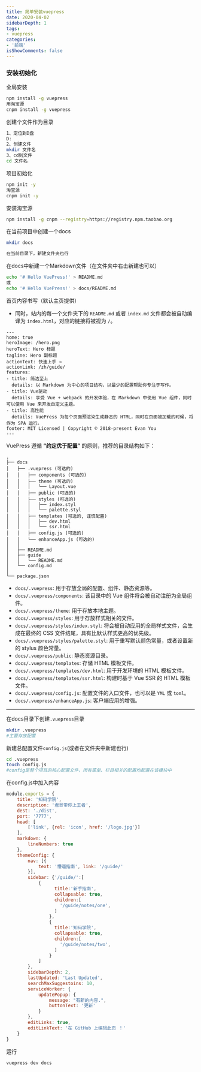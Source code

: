 ```yaml
---
title: 简单安装vuepress
date: 2020-04-02
sidebarDepth: 1
tags:
- vuepress
categories:
- '前端'
isShowComments: false
---
```

### 安装初始化

全局安装

~~~bash
npm install -g vuepress
用淘宝源
cnpm install -g vuepress
~~~

创建个文件作为目录

~~~bash
1、定位到D盘
D:
2、创建文件
mkdir 文件名
3、cd到文件
cd 文件名
~~~

项目初始化

~~~bash
npm init -y
淘宝源
cnpm init -y
~~~

安装淘宝源

~~~bash
npm install -g cnpm --registry=https://registry.npm.taobao.org
~~~

在当前项目中创建一个docs

~~~bash
mkdir docs

在当前目录下，新建文件夹也行
~~~

在docs中新建一个Markdown文件（在文件夹中右击新建也可以）

~~~bash
echo '# Hello VuePress!' > README.md
或
echo '# Hello VuePress!' > docs/README.md
~~~

首页内容书写（默认主页提供）

- 同时，站内的每一个文件夹下的 `README.md` 或者 `index.md` 文件都会被自动编译为 `index.html`，对应的链接将被视为 `/`。

~~~
---
home: true
heroImage: /hero.png
heroText: Hero 标题
tagline: Hero 副标题
actionText: 快速上手 →
actionLink: /zh/guide/
features:
- title: 简洁至上
  details: 以 Markdown 为中心的项目结构，以最少的配置帮助你专注于写作。
- title: Vue驱动
  details: 享受 Vue + webpack 的开发体验，在 Markdown 中使用 Vue 组件，同时可以使用 Vue 来开发自定义主题。
- title: 高性能
  details: VuePress 为每个页面预渲染生成静态的 HTML，同时在页面被加载的时候，将作为 SPA 运行。
footer: MIT Licensed | Copyright © 2018-present Evan You
---
~~~

VuePress 遵循 **“约定优于配置”** 的原则，推荐的目录结构如下：

```
.
├── docs
│   ├── .vuepress (可选的)
│   │   ├── components (可选的)
│   │   ├── theme (可选的)
│   │   │   └── Layout.vue
│   │   ├── public (可选的)
│   │   ├── styles (可选的)
│   │   │   ├── index.styl
│   │   │   └── palette.styl
│   │   ├── templates (可选的, 谨慎配置)
│   │   │   ├── dev.html
│   │   │   └── ssr.html
│   │   ├── config.js (可选的)
│   │   └── enhanceApp.js (可选的)
│   │ 
│   ├── README.md
│   ├── guide
│   │   └── README.md
│   └── config.md
│ 
└── package.json
```

- `docs/.vuepress`: 用于存放全局的配置、组件、静态资源等。
- `docs/.vuepress/components`: 该目录中的 Vue 组件将会被自动注册为全局组件。
- `docs/.vuepress/theme`: 用于存放本地主题。
- `docs/.vuepress/styles`: 用于存放样式相关的文件。
- `docs/.vuepress/styles/index.styl`: 将会被自动应用的全局样式文件，会生成在最终的 CSS 文件结尾，具有比默认样式更高的优先级。
- `docs/.vuepress/styles/palette.styl`: 用于重写默认颜色常量，或者设置新的 stylus 颜色常量。
- `docs/.vuepress/public`: 静态资源目录。
- `docs/.vuepress/templates`: 存储 HTML 模板文件。
- `docs/.vuepress/templates/dev.html`: 用于开发环境的 HTML 模板文件。
- `docs/.vuepress/templates/ssr.html`: 构建时基于 Vue SSR 的 HTML 模板文件。
- `docs/.vuepress/config.js`: 配置文件的入口文件，也可以是 `YML` 或 `toml`。
- `docs/.vuepress/enhanceApp.js`: 客户端应用的增强。

---

在docs目录下创建`.vuepress`目录

~~~bash
mkdir .vuepress
#主要存放配置
~~~

新建总配置文件`config.js`(或者在文件夹中新建也行)

~~~bash
cd .vuepress
touch config.js
#config是整个项目的核心配置文件，所有菜单、栏目相关的配置均配置在该模块中
~~~

在config.js中加入内容

~~~javascript
module.exports = {
    title: '知码学院',
    description: '君哥带你上王者',
    dest: './dist',
    port: '7777',
    head: [
        ['link', {rel: 'icon', href: '/logo.jpg'}]
    ],
    markdown: {
        lineNumbers: true
    },
    themeConfig: {
        nav: [{
            text: '懵逼指南', link: '/guide/'
        }],
        sidebar: {'/guide/':[
            {
                  title:'新手指南',
                  collapsable: true,
                  children:[
                    '/guide/notes/one',
                  ]
                },
                {
                  title:'知码学院',
                  collapsable: true,
                  children:[
                    '/guide/notes/two',
                  ]
                }
            ]
        },
        sidebarDepth: 2,
        lastUpdated: 'Last Updated',
        searchMaxSuggestoins: 10,
        serviceWorker: {
            updatePopup: {
                message: "有新的内容.",
                buttonText: '更新'
            }
        },
        editLinks: true,
        editLinkText: '在 GitHub 上编辑此页 ！'
    }
}
~~~

运行

```text
vuepress dev docs
```

